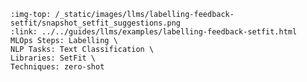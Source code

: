 ```{grid-item-card} ✨ Add zero-shot suggestions using SetFit
:img-top: /_static/images/llms/labelling-feedback-setfit/snapshot_setfit_suggestions.png
:link: ../../guides/llms/examples/labelling-feedback-setfit.html
MLOps Steps: Labelling \
NLP Tasks: Text Classification \
Libraries: SetFit \
Techniques: zero-shot
```